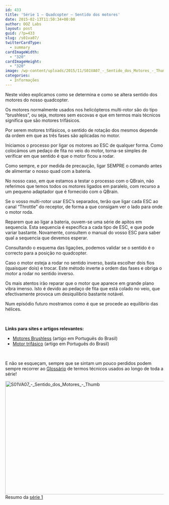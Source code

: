 ```yaml
---
id: 433
title: 'Série 1 — Quadcopter — Sentido dos motores'
date: 2015-02-13T11:50:34+00:00
author: OOZ Labs
layout: post
guid: /?p=433
slug: /s01va07/
twitterCardType:
  - summary
cardImageWidth:
  - "320"
cardImageHeight:
  - "320"
image: /wp-content/uploads/2015/11/S01VA07_-_Sentido_dos_Motores_-_Thumb.jpg
categories:
  - Informações
---
```

Neste vídeo explicamos como se determina e como se altera sentido dos motores do nosso quadcopter.

<p style="text-align: center;">
</p>

Os motores normalmente usados nos helicópteros multi-rotor são do tipo &#8220;brushless&#8221;, ou seja, motores sem escovas e que em termos mais técnicos significa que são motores trifásicos.

Por serem motores trifásicos, o sentido de rotação dos mesmos depende da ordem em que as três fases são aplicadas no motor.

Iniciamos o processo por ligar os motores ao ESC de qualquer forma. Como colocámos um pedaço de fita no veio do motor, torna-se simples de verificar em que sentido é que o motor ficou a rodar.

Como sempre, e por medida de precaução, ligar SEMPRE o comando antes de alimentar o nosso quad com a bateria.

No nosso caso, em que estamos a testar o processo com o QBrain, não referimos que temos todos os motores ligados em paralelo, com recurso a um pequeno adaptador que é fornecido com o QBrain.

Se o vosso multi-rotor usar ESC&#8217;s separados, terão que ligar cada ESC ao canal &#8220;Throttle&#8221; do receptor, de forma a que consigam ver o lado para onde o motor roda.

Reparem que ao ligar a bateria, ouvem-se uma série de apitos em sequencia. Esta sequencia é específica a cada tipo de ESC, e que pode variar bastante. Novamente, consultem o manual do vosso ESC para saber qual a sequencia que devemos esperar.

Consultando o esquema das ligações, podemos validar se o sentido é o correcto para a posição no quadcopter.

Caso o motor esteja a rodar no sentido inverso, basta escolher dois fios (quaisquer dois) e trocar. Este método inverte a ordem das fases e obriga o motor a rodar no sentido inverso.

Os mais atentos irão reparar que o motor que aparece em grande plano vibra imenso. Isto é devido ao pedaço de fita que está colado no veio, que efectivamente provoca um desiquilibrio bastante notável.

Num episódio futuro mostramos como é que se procede ao equilibrio das hélices.

&nbsp;

**Links para sites e artigos relevantes:**

  * <a title="Motores Brushless" href="http://pt.wikipedia.org/wiki/Motor_de_corrente_cont%C3%ADnua_sem_escovas" target="_blank">Motores Brushless</a> (artigo em Português do Brasil)
  * <a title="Motor trifásico" href="http://pt.wikipedia.org/wiki/Motor_el%C3%A9trico_trif%C3%A1sico" target="_blank">Motor trifásico</a> (artigo em Português do Brasil)

&nbsp;

E não se esqueçam, sempre que se sintam um pouco perdidos podem sempre recorrer ao [Glossário](/s01-glossary/ "Glossário") de termos técnicos usados ao longo de toda a série!

[<img class="aligncenter size-large wp-image-254" src="/wp-content/uploads/2015/11/S01VA07_-_Sentido_dos_Motores_-_Thumb-1024x576.jpg" alt="S01VA07_-_Sentido_dos_Motores_-_Thumb" width="640" height="360" srcset="/wp-content/uploads/2015/11/S01VA07_-_Sentido_dos_Motores_-_Thumb-1024x576.jpg 1024w, /wp-content/uploads/2015/11/S01VA07_-_Sentido_dos_Motores_-_Thumb-300x169.jpg 300w, /wp-content/uploads/2015/11/S01VA07_-_Sentido_dos_Motores_-_Thumb-267x150.jpg 267w, /wp-content/uploads/2015/11/S01VA07_-_Sentido_dos_Motores_-_Thumb.jpg 1280w" sizes="(max-width: 640px) 100vw, 640px" />](/wp-content/uploads/2015/11/S01VA07_-_Sentido_dos_Motores_-_Thumb.jpg)Resumo da [série 1](/series/serie-1/ "Resumo da série 1")